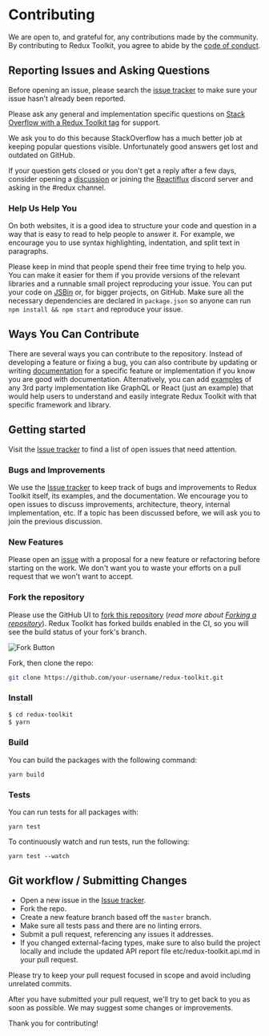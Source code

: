 # Contributing

We are open to, and grateful for, any contributions made by the community. By contributing to Redux Toolkit, you agree to abide by the [code of conduct](https://github.com/reduxjs/redux-toolkit/blob/master/CODE_OF_CONDUCT.md).

## Reporting Issues and Asking Questions

Before opening an issue, please search the [issue tracker](https://github.com/reduxjs/redux-toolkit/issues) to make sure your issue hasn't already been reported.

Please ask any general and implementation specific questions on [Stack Overflow with a Redux Toolkit tag](http://stackoverflow.com/questions/tagged/redux-toolkit?sort=votes&pageSize=50) for support.

We ask you to do this because StackOverflow has a much better job at keeping popular questions visible. Unfortunately good answers get lost and outdated on GitHub.

If your question gets closed or you don't get a reply after a few days, consider opening a [discussion](https://github.com/reduxjs/redux-toolkit/discussions) or joining the [Reactiflux](https://discord.gg/reactiflux) discord server and asking in the #redux channel.

### Help Us Help You

On both websites, it is a good idea to structure your code and question in a way that is easy to read to help people to answer it. For example, we encourage you to use syntax highlighting, indentation, and split text in paragraphs.

Please keep in mind that people spend their free time trying to help you. You can make it easier for them if you provide versions of the relevant libraries and a runnable small project reproducing your issue. You can put your code on [JSBin](https://jsbin.com) or, for bigger projects, on GitHub. Make sure all the necessary dependencies are declared in `package.json` so anyone can run `npm install && npm start` and reproduce your issue.

## Ways You Can Contribute

There are several ways you can contribute to the repository. Instead of developing a feature or fixing a bug, you can also contribute by updating or writing [documentation](https://github.com/reduxjs/redux-toolkit/tree/master/docs) for a specific feature or implementation if you know you are good with documentation. Alternatively, you can add [examples](https://github.com/reduxjs/redux-toolkit/tree/master/examples) of any 3rd party implementation like GraphQL or React (just an example) that would help users to understand and easily integrate Redux Toolkit with that specific framework and library.

## Getting started

Visit the [Issue tracker](https://github.com/reduxjs/redux-toolkit/issues) to find a list of open issues that need attention.

### Bugs and Improvements

We use the [Issue tracker](https://github.com/reduxjs/redux-toolkit/issues) to keep track of bugs and improvements to Redux Toolkit itself, its examples, and the documentation. We encourage you to open issues to discuss improvements, architecture, theory, internal implementation, etc. If a topic has been discussed before, we will ask you to join the previous discussion.

### New Features

Please open an [issue](https://github.com/reduxjs/redux-toolkit/issues) with a proposal for a new feature or refactoring before starting on the work. We don't want you to waste your efforts on a pull request that we won't want to accept.

### Fork the repository

Please use the GitHub UI to [fork this repository](https://github.com/reduxjs/redux-toolkit) (_read more about [Forking a repository](https://docs.github.com/en/github/getting-started-with-github/fork-a-repo)_). Redux Toolkit has forked builds enabled in the CI, so you will see the build status of your fork's branch.

![Fork Button](https://docs.github.com/assets/cb-40742/mw-1440/images/help/repository/fork-button.webp)

Fork, then clone the repo:

```sh
git clone https://github.com/your-username/redux-toolkit.git
```

### Install

```bash
$ cd redux-toolkit
$ yarn
```

### Build

You can build the packages with the following command:

```
yarn build
```

### Tests

You can run tests for all packages with:

```
yarn test
```

To continuously watch and run tests, run the following:

```
yarn test --watch
```

## Git workflow / Submitting Changes

- Open a new issue in the [Issue tracker](https://github.com/reduxjs/redux-toolkit/issues).
- Fork the repo.
- Create a new feature branch based off the `master` branch.
- Make sure all tests pass and there are no linting errors.
- Submit a pull request, referencing any issues it addresses.
- If you changed external-facing types, make sure to also build the project locally and include the updated API report file etc/redux-toolkit.api.md in your pull request.

Please try to keep your pull request focused in scope and avoid including unrelated commits.

After you have submitted your pull request, we'll try to get back to you as soon as possible. We may suggest some changes or improvements.

Thank you for contributing!
